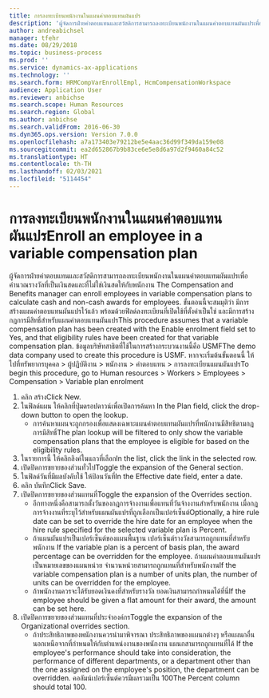 ```yaml
---
title: การลงทะเบียนพนักงานในแผนค่าตอบแทนผันแปร
description: 'ผู้จัดการฝ่ายค่าตอบแทนและสวัสดิการสามารถลงทะเบียนพนักงานในแผนค่าตอบแทนผันแปรเพื่อคำนวณรางวัลที่เป็นเงินสดและที่ไม่ใช่เงินสดให้กับพนักงาน '
author: andreabichsel
manager: tfehr
ms.date: 08/29/2018
ms.topic: business-process
ms.prod: ''
ms.service: dynamics-ax-applications
ms.technology: ''
ms.search.form: HRMCompVarEnrollEmpl, HcmCompensationWorkspace
audience: Application User
ms.reviewer: anbichse
ms.search.scope: Human Resources
ms.search.region: Global
ms.author: anbichse
ms.search.validFrom: 2016-06-30
ms.dyn365.ops.version: Version 7.0.0
ms.openlocfilehash: a7a173403e79212be5e4aac36d99f349da159e08
ms.sourcegitcommit: ea2d652867b9b83ce6e5e8d6a97d2f9460a84c52
ms.translationtype: HT
ms.contentlocale: th-TH
ms.lasthandoff: 02/03/2021
ms.locfileid: "5114454"
---
```

# <a name="enroll-an-employee-in-a-variable-compensation-plan"></a><span data-ttu-id="da522-103">การลงทะเบียนพนักงานในแผนค่าตอบแทนผันแปร</span><span class="sxs-lookup"><span data-stu-id="da522-103">Enroll an employee in a variable compensation plan</span></span>

<span data-ttu-id="da522-104">ผู้จัดการฝ่ายค่าตอบแทนและสวัสดิการสามารถลงทะเบียนพนักงานในแผนค่าตอบแทนผันแปรเพื่อคำนวณรางวัลที่เป็นเงินสดและที่ไม่ใช่เงินสดให้กับพนักงาน </span><span class="sxs-lookup"><span data-stu-id="da522-104">The Compensation and Benefits manager can enroll employees in variable compensation plans to calculate cash and non-cash awards for employees.</span></span> <span data-ttu-id="da522-105">ขั้นตอนนี้จะสมมุติว่า มีการสร้างแผนค่าตอบแทนผันแปรไว้แล้ว พร้อมด้วยฟิลด์ลงทะเบียนที่เปิดใช้ที่ตั้งค่าเป็นใช่ และมีการสร้างกฎการมีสิทธิ์สำหรับแผนค่าตอบแทนผันแปร</span><span class="sxs-lookup"><span data-stu-id="da522-105">This procedure assumes that a variable compensation plan has been created with the Enable enrolment field set to Yes, and that eligibility rules have been created for that variable compensation plan.</span></span> <span data-ttu-id="da522-106">ข้อมูลบริษัทสาธิตที่ใช้ในการสร้างกระบวนงานนี้คือ USMF</span><span class="sxs-lookup"><span data-stu-id="da522-106">The demo data company used to create this procedure is USMF.</span></span> <span data-ttu-id="da522-107">หากจะเริ่มต้นขั้นตอนนี้ ให้ไปที่ทรัพยากรบุคคล > ผู้ปฏิบัติงาน > พนักงาน > ค่าตอบแทน > การลงทะเบียนแผนผันแปร</span><span class="sxs-lookup"><span data-stu-id="da522-107">To begin this procedure, go to Human resources > Workers > Employees > Compensation > Variable plan enrolment</span></span>

1. <span data-ttu-id="da522-108">คลิก สร้าง</span><span class="sxs-lookup"><span data-stu-id="da522-108">Click New.</span></span>
2. <span data-ttu-id="da522-109">ในฟิลด์แผน ให้คลิกที่ปุ่มดรอปดาวน์เพื่อเปิดการค้นหา </span><span class="sxs-lookup"><span data-stu-id="da522-109">In the Plan field, click the drop-down button to open the lookup.</span></span>
    * <span data-ttu-id="da522-110">การค้นหาแผนจะถูกกรองเพื่อแสดงเฉพาะแผนค่าตอบแทนผันแปรที่พนักงานมีสิทธิตามกฎการมีสิทธิ์</span><span class="sxs-lookup"><span data-stu-id="da522-110">The plan lookup will be filtered to only show the variable compensation plans that the employee is eligible for based on the eligibility rules.</span></span>  
3. <span data-ttu-id="da522-111">ในรายการนี้ ให้คลิกลิงค์ในแถวที่เลือก</span><span class="sxs-lookup"><span data-stu-id="da522-111">In the list, click the link in the selected row.</span></span>
4. <span data-ttu-id="da522-112">เปิดปิดการขยายของส่วนทั่วไป</span><span class="sxs-lookup"><span data-stu-id="da522-112">Toggle the expansion of the General section.</span></span>
5. <span data-ttu-id="da522-113">ในฟิลด์วันที่มีผลบังคับใช้ ให้ป้อนวันที่</span><span class="sxs-lookup"><span data-stu-id="da522-113">In the Effective date field, enter a date.</span></span>
6. <span data-ttu-id="da522-114">คลิก บันทึก</span><span class="sxs-lookup"><span data-stu-id="da522-114">Click Save.</span></span>
7. <span data-ttu-id="da522-115">เปิดปิดการขยายของส่วนแทนที่</span><span class="sxs-lookup"><span data-stu-id="da522-115">Toggle the expansion of the Overrides section.</span></span>
    * <span data-ttu-id="da522-116">อีกทางหนึ่งคือสามารถตั้งวันของกฎการจ้างงานเพื่อแทนที่วันจ้างงานสำหรับพนักงาน เมื่อกฎการจ้างงานที่ระบุไว้สำหรับแผนผันแปรที่ถูกเลือกเป็นเปอร์เซ็นต์</span><span class="sxs-lookup"><span data-stu-id="da522-116">Optionally, a hire rule date can be set to override the hire date for an employee when the hire rule specified for the selected variable plan is Percent.</span></span>  
    * <span data-ttu-id="da522-117">ถ้าแผนผันแปรเป็นเปอร์เซ็นต์ของแผนพื้นฐาน เปอร์เซ็นต์รางวัลสามารถถูกแทนที่สำหรับพนักงาน </span><span class="sxs-lookup"><span data-stu-id="da522-117">If the variable plan is a percent of basis plan, the award percentage can be overridden for the employee.</span></span> <span data-ttu-id="da522-118">ถ้าแผนค่าตอบแทนผันแปรเป็นหมายเลขของแผนหน่วย จำนวนหน่วยสามารถถูกแทนที่สำหรับพนักงาน</span><span class="sxs-lookup"><span data-stu-id="da522-118">If the variable compensation plan is a number of units plan, the number of units can be overridden for the employee.</span></span>  
    * <span data-ttu-id="da522-119">ถ้าพนักงานควรจะได้รับยอดเงินคงที่สำหรับรางวัล ยอดเงินสามารถกำหนดได้ที่นี่</span><span class="sxs-lookup"><span data-stu-id="da522-119">If the employee should be given a flat amount for their award, the amount can be set here.</span></span>  
8. <span data-ttu-id="da522-120">เปิดปิดการขยายของส่วนแทนที่ประจำองค์กร</span><span class="sxs-lookup"><span data-stu-id="da522-120">Toggle the expansion of the Organizational overrides section.</span></span>
    * <span data-ttu-id="da522-121">ถ้าประสิทธิภาพของพนักงานควรนำมาพิจารณา ประสิทธิภาพของแผนกต่างๆ หรือแผนกอื่นนอกเหนือจากที่กำหนดให้กับตำแหน่งงานของพนักงาน แผนกสามารถถูกแทนที่ได้ </span><span class="sxs-lookup"><span data-stu-id="da522-121">If the employee's performance should take into consideration, the performance of different departments, or a department other than the one assigned on the employee's position, the department can be overridden.</span></span> <span data-ttu-id="da522-122">คอลัมน์เปอร์เซ็นต์ควรมีผลรวมเป็น 100</span><span class="sxs-lookup"><span data-stu-id="da522-122">The Percent column should total 100.</span></span>  

